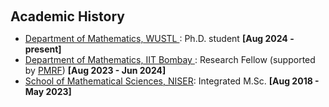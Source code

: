 <h1 id="Academic History"></h1>

<h2 style="margin: 60px 0px 10px;">Academic History</h2>
<ul>
  
<li> <a href = "https://math.wustl.edu">Department of Mathematics, WUSTL </a>: Ph.D. student  <strong>[Aug 2024 - present]</strong></li>
<li> <a href = "https://www.math.iitb.ac.in"> Department of Mathematics, IIT Bombay </a>: Research Fellow (supported by <a href = "https://www.pmrf.in">PMRF</a>) <strong>[Aug 2023 - Jun 2024]</strong> </li>
<li> <a href = "https://oldsite.niser.ac.in/sms/">School of Mathematical Sciences, NISER</a>: Integrated M.Sc. <strong> [Aug 2018 - May 2023] </strong></li>

</ul>
